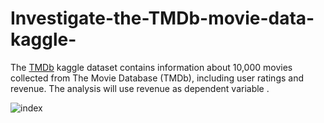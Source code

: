 # Investigate-the-TMDb-movie-data-kaggle-
The <a target="_blank" href="https://www.kaggle.com/tmdb/tmdb-movie-metadata">TMDb</a> kaggle dataset contains information about 10,000 movies collected from The Movie Database (TMDb), including user ratings and revenue. 
The analysis will use revenue as dependent variable .

![index](https://user-images.githubusercontent.com/100370599/155621388-fd4786f3-349e-4c13-a1ea-d9038f525977.png)

